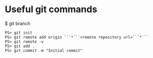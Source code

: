 # Useful git commands
$ git branch


```
PS> git init
PS> git remote add origin ```*```<remote repository url>```*```
PS> git remote -v
PS> git add .
PS> git commit -m "Initial commit"
```